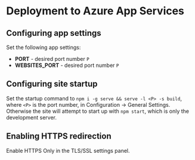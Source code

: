 # Deployment to Azure App Services

## Configuring app settings

Set the following app settings:
- **PORT** - desired port number `P`
- **WEBSITES_PORT** - desired port number `P`

## Configuring site startup

Set the startup command to `npm i -g serve && serve -l <P> -s build`, where `<P>` is the port number, in Configuration -> General Settings. Otherwise the site will attempt to start up with `npm start`, which is only the development server.

## Enabling HTTPS redirection

Enable HTTPS Only in the TLS/SSL settings panel.
